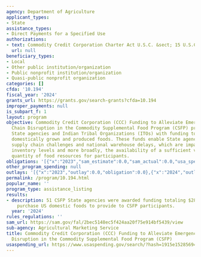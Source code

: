 ```yaml
---
agency: Department of Agriculture
applicant_types:
- State
assistance_types:
- Direct Payments for a Specified Use
authorizations:
- text: Commodity Credit Corporation Charter Act U.S.C. &sect; 15 U.S.C. 714c(b).
  url: null
beneficiary_types:
- Local
- Other public institution/organization
- Public nonprofit institution/organization
- Quasi-public nonprofit organization
categories: []
cfda: '10.194'
fiscal_year: '2024'
grants_url: https://grants.gov/search-grants?cfda=10.194
improper_payments: null
is_subpart_f: 1
layout: program
objective: Commodity Credit Corporation (CCC) Funding to Alleviate Emergency Supply
  Chain Disruption in the Commodity Supplemental Food Program (CSFP) provides CSFP
  State agencies and Indian Tribal Organizations (ITOs) with funding to purchase of
  domestically grown and produced foods. These funds enable State agencies to alleviate
  supply chain challenges and national warehouse delays, which are impacting CSFP
  inventory levels and more broadly, the availability of a sufficient variety and
  quantity of food resources for participants.
obligations: '[{"x":"2023","sam_estimate":0.0,"sam_actual":0.0,"usa_spending_actual":0.0},{"x":"2024","sam_estimate":0.0,"sam_actual":28402547.0,"usa_spending_actual":28402547.0},{"x":"2025","sam_estimate":0.0,"sam_actual":0.0,"usa_spending_actual":1767949.0}]'
other_program_spending: null
outlays: '[{"x":"2023","outlay":0.0,"obligation":0.0},{"x":"2024","outlay":28402547.0,"obligation":28402547.0},{"x":"2025","outlay":1767949.0,"obligation":1767949.0}]'
permalink: /program/10.194.html
popular_name: ''
program_type: assistance_listing
results:
- description: 51 CSFP State agencies were awarded funding totaling $28,402,547, to
    purchase US domestic foods to provide to CSFP participants.
  year: '2024'
rules_regulations: ''
sam_url: https://sam.gov/fal/2bec5148ec5f424aa20f75e914bf5439/view
sub-agency: Agricultural Marketing Service
title: Commodity Credit Corporation (CCC) Funding to Alleviate Emergency Supply Chain
  Disruption in the Commodity Supplemental Food Program (CSFP)
usaspending_url: https://www.usaspending.gov/search/?hash=1915e15285694538f35ffa94cdf86940
---
```

